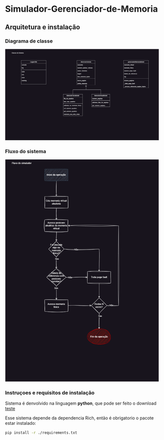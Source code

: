 # Simulador-Gerenciador-de-Memoria


## Arquitetura e instalação
### Diagrama de classe
![Diagrama de classe](./docs/diagrama_de_classe.png)

### Fluxo do sistema
![Diagrama de fluxo](./docs/diagrama_simulador.png) 

### Instruçoes e requisitos de instalação
Sistema é denvolvido na linguagem __python__, que pode ser feito o download [teste](https://www.python.org/downloads/)

Esse sistema depende da dependencia Rich, então é obrigatorio o pacote estar instalado:
```Bash
pip install -r ./requirements.txt
```